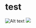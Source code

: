 # test


![Alt text](https://pricing-image.gitfundme.com/)
<img src="https://pricing-image.gitfundme.com/">
